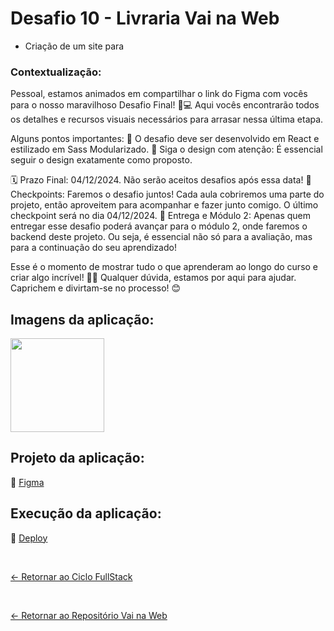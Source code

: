 # Desafio 10 - Livraria Vai na Web

- Criação de um site para

### Contextualização:

Pessoal, estamos animados em compartilhar o link do Figma com vocês para o nosso maravilhoso Desafio Final! 🎨💻 Aqui vocês encontrarão todos os detalhes e recursos visuais necessários para arrasar nessa última etapa.

Alguns pontos importantes:
🌟 O desafio deve ser desenvolvido em React e estilizado em Sass Modularizado.
🌟 Siga o design com atenção: É essencial seguir o design exatamente como proposto.

🗓️ Prazo Final: 04/12/2024. Não serão aceitos desafios após essa data!
📅 Checkpoints: Faremos o desafio juntos! Cada aula cobriremos uma parte do projeto, então aproveitem para acompanhar e fazer junto comigo. O último checkpoint será no dia 04/12/2024.
🚀 Entrega e Módulo 2: Apenas quem entregar esse desafio poderá avançar para o módulo 2, onde faremos o backend deste projeto. Ou seja, é essencial não só para a avaliação, mas para a continuação do seu aprendizado!

Esse é o momento de mostrar tudo o que aprenderam ao longo do curso e criar algo incrível! 🚀🌟 Qualquer dúvida, estamos por aqui para ajudar. Caprichem e divirtam-se no processo! 😊
## Imagens da aplicação:

<div align="left">
 <img src="" height="150" />
</div>

## Projeto da aplicação:

📌 [Figma](https://www.figma.com/design/MDGn9uI2Ny5Y8sOJWnmfRp/Proposta-Empower?node-id=0-1&node-type=canvas&t=EndtmH2witkacjOy-0)

## Execução da aplicação:

📌 [Deploy]()

 <br>
 
[<- Retornar ao Ciclo FullStack](https://github.com/GilvanPOliveira/VaiNaWeb/tree/main/CicloFullStack)

  <br>
  
[<- Retornar ao Repositório Vai na Web](https://github.com/GilvanPOliveira/VaiNaWeb)
